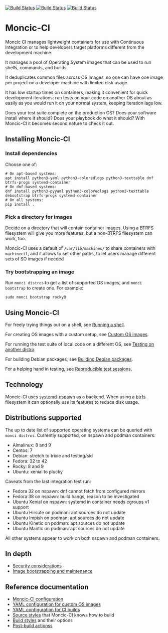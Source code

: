 [![Build Status](https://simc.arpae.it/moncic-ci/moncic-ci/fedora40.png)](https://simc.arpae.it/moncic-ci/moncic-ci/)
[![Build Status](https://simc.arpae.it/moncic-ci/moncic-ci/fedora42.png)](https://simc.arpae.it/moncic-ci/moncic-ci/)
[![Build Status](https://copr.fedorainfracloud.org/coprs/simc/stable/package/moncic-ci/status_image/last_build.png)](https://copr.fedorainfracloud.org/coprs/simc/stable/package/moncic-ci/)

# Moncic-CI

Moncic CI manages lightweight containers for use with Continuous Integration or
to help developers target platforms different from the development machine.

It manages a pool of Operating System images that can be used to run shells,
commands, and builds.

It deduplicates common files across OS images, so one can have one image per
project on a developer machine with limited disk usage.

It has low startup times on containers, making it convenient for quick
development iterations: run tests on your code on another OS about as easily as
you would run it on your normal system, keeping iteration lags low.

Does your test suite complete on the production OS? Does your software install
where it should? Does your playbook do what it should? With Moncic-CI it
becomes second nature to check it out.


## Installing Moncic-CI

### Install dependencies

Choose one of:

```
# On apt-based systems:
apt install python3-yaml python3-coloredlogs python3-texttable dnf btrfs-progs systemd-container
# On dnf-based systems:
dnf install python3-pyyaml python3-coloredlogs python3-texttable debootstrap btrfs-progs systemd-container
# On all systems:
pip install .
```

### Pick a directory for images

Decide on a directory that will contain container images. Using a BTRFS
filesystem will give you more features, but a non-BTRFS filesystem can work,
too.

Moncic-CI uses a default of `/var/lib/machines/` to share containers with
`machinectl`, and it allows to set other paths, to let users manage different
sets of SO images if needed

### Try bootstrapping an image

Run `monci distros` to get a list of supported OS images, and `monci bootstrap`
to create one. For example:

```
sudo monci bootstrap rocky8
```

## Using Moncic-CI

For freely trying things out on a shell, see [Running a shell](doc/shell.md).

For creating OS images with a custom setup, see [Custom OS images](doc/custom-os-images.md).

For running the test suite of local code on a different OS, see [Testing on another distro](doc/testing-on-another-distro.md).

For building Debian packages, see [Building Debian packages](doc/build-debian.md).

For a helping hand in testing, see [Reproducible test sessions](doc/reproducible-testing.md).

## Technology

Moncic-CI uses [systemd-nspawn](https://www.freedesktop.org/software/systemd/man/systemd-nspawn.html)
as a backend. When using a [btrfs](https://btrfs.wiki.kernel.org/index.php/Main_Page)
filesystem it can optionally use its features to reduce disk usage.


## Distributions supported

The up to date list of supported operating systems can be queried with `monci
distros`. Currently supported, on nspawn and podman containers:

* Almalinux: 8 and 9
* Centos: 7
* Debian: stretch to trixie and testing/sid
* Fedora: 32 to 42
* Rocky: 8 and 9
* Ubuntu: xenial to plucky

Caveats from the last integration test run:

* Fedora 32 on nspawn: dnf cannot fetch from configured mirrors
* Fedora 38 on nspawn: build hangs, reason to be investigated
* Ubuntu Xenial on nspawn: systemd in container needs cgroups v1 support
* Ubuntu Hirsute on podman: apt sources do not update
* Ubuntu Impish on podman: apt sources do not update
* Ubuntu Kinetic on podman: apt sources do not update
* Ubuntu Mantic on podman: apt sources do not update

All other systems appear to work on both nspawn and podman containers.

## In depth

* [Security considerations](doc/security.md)
* [Image bootstrapping and maintenance](doc/image-maintenance.md)

## Reference documentation

* [Moncic-CI configuration](doc/moncic-ci-config.md)
* [YAML configuration for custom OS images](doc/image-config.md)
* [YAML configuration for CI builds](doc/build-config.md)
* [Source styles](doc/source-styles.md) that Moncic-CI knows how to build
* [Build styles](doc/build-styles.md) and their options
* [Post-build actionss](doc/post-build-actions.md)
